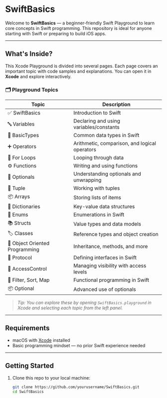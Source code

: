 #  SwiftBasics

Welcome to **SwiftBasics** — a beginner-friendly Swift Playground to learn core concepts in Swift programming. This repository is ideal for anyone starting with Swift or preparing to build iOS apps.

---

##  What's Inside?

This Xcode Playground is divided into several pages. Each page covers an important topic with code samples and explanations. You can open it in **Xcode** and explore interactively.

### 🗂 Playground Topics

| Topic | Description |
|-------|-------------|
| ✅ SwiftBasics | Introduction to Swift |
| 🔤 Variables | Declaring and using variables/constants |
| 🧱 BasicTypes | Common data types in Swift |
| ➕ Operators | Arithmetic, comparison, and logical operators |
| 🔁 For Loops | Looping through data |
| ⚙️ Functions | Writing and using functions |
| 🧩 Optionals | Understanding optionals and unwrapping |
| 🧮 Tuple | Working with tuples |
| 📦 Arrays | Storing lists of items |
| 📘 Dictionaries | Key-value data structures |
| 🔣 Enums | Enumerations in Swift |
| 📚 Structs | Value types and data models |
| 🏷 Classes | Reference types and object creation |
| 🧠 Object Oriented Programming | Inheritance, methods, and more |
| 📡 Protocol | Defining interfaces in Swift |
| 🔐 AccessControl | Managing visibility with access levels |
| 🔄 Filter, Sort, Map | Functional programming in Swift |
| 📦 Optional | Advanced use of optionals |

> _Tip: You can explore these by opening `SwiftBasics.playground` in Xcode and selecting each topic from the left panel._

---

##  Requirements

- macOS with [Xcode](https://developer.apple.com/xcode/) installed
- Basic programming mindset — no prior Swift experience needed

---

##  Getting Started

1. Clone this repo to your local machine:
   ```bash
   git clone https://github.com/yourusername/SwiftBasics.git
   cd SwiftBasics
